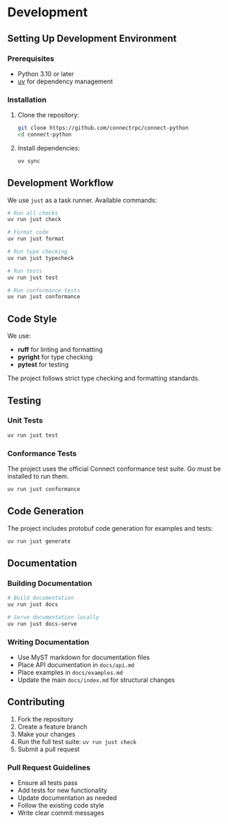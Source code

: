 # Development

## Setting Up Development Environment

### Prerequisites

- Python 3.10 or later
- [uv](https://docs.astral.sh/uv/) for dependency management

### Installation

1. Clone the repository:

   ```bash
   git clone https://github.com/connectrpc/connect-python
   cd connect-python
   ```

2. Install dependencies:

   ```bash
   uv sync
   ```

## Development Workflow

We use `just` as a task runner. Available commands:

```bash
# Run all checks
uv run just check

# Format code
uv run just format

# Run type checking
uv run just typecheck

# Run tests
uv run just test

# Run conformance tests
uv run just conformance
```

## Code Style

We use:

- **ruff** for linting and formatting
- **pyright** for type checking
- **pytest** for testing

The project follows strict type checking and formatting standards.

## Testing

### Unit Tests

```bash
uv run just test
```

### Conformance Tests

The project uses the official Connect conformance test suite. Go must be installed to run them.

```bash
uv run just conformance
```

## Code Generation

The project includes protobuf code generation for examples and tests:

```bash
uv run just generate
```

## Documentation

### Building Documentation

```bash
# Build documentation
uv run just docs

# Serve documentation locally
uv run just docs-serve
```

### Writing Documentation

- Use MyST markdown for documentation files
- Place API documentation in `docs/api.md`
- Place examples in `docs/examples.md`
- Update the main `docs/index.md` for structural changes

## Contributing

1. Fork the repository
2. Create a feature branch
3. Make your changes
4. Run the full test suite: `uv run just check`
5. Submit a pull request

### Pull Request Guidelines

- Ensure all tests pass
- Add tests for new functionality
- Update documentation as needed
- Follow the existing code style
- Write clear commit messages
